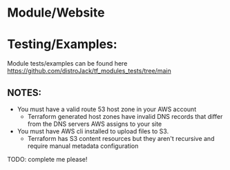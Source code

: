 # Module/Website

# Testing/Examples:
Module tests/examples can be found here https://github.com/distroJack/tf_modules_tests/tree/main

## NOTES:
- You must have a valid route 53 host zone in your AWS account
	- Terraform generated host zones have invalid DNS records that differ from the DNS servers AWS assigns to your site
- You must have AWS cli installed to upload files to S3.
	- Terraform has S3 content resources but they aren't recursive and require manual metadata configuration

TODO: complete me please!
